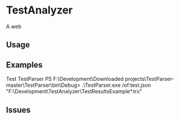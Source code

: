 # TestAnalyzer
A web

## Usage




## Examples

Test TestParser
PS F:\Development\Downloaded projects\TestParser-master\TestParser\bin\Debug> .\TestParser.exe /of:test.json "F:\Development\TestAnalyzer\TestResultsExample\*.trx"

## Issues

